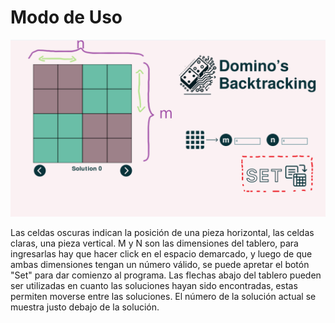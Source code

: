 
# Modo de Uso

![Pantalla Principal](./assets/main-screen.png)

Las celdas oscuras indican la posición de una pieza horizontal, las celdas claras, una pieza vertical. M y N son las dimensiones del tablero, para ingresarlas hay que hacer click en el espacio demarcado, y luego de que ambas dimensiones tengan un número válido, se puede apretar el botón "Set" para dar comienzo al programa.
Las flechas abajo del tablero pueden ser utilizadas en cuanto las soluciones hayan sido encontradas, estas permiten moverse entre las soluciones. El número de la solución actual se muestra justo debajo de la solución.